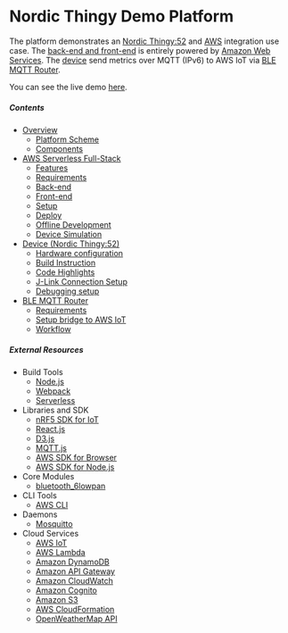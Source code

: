 Nordic Thingy Demo Platform
=============

The platform demonstrates an [Nordic Thingy:52](https://www.nordicsemi.com/eng/Products/Nordic-Thingy-52) and [AWS](https://aws.amazon.com) integration use case.
The [back-end and front-end](docs/AWS.md) is entirely powered by [Amazon Web Services](https://aws.amazon.com/).
The [device](./docs/DEVICE.md) send metrics over MQTT (IPv6) to AWS IoT via [BLE MQTT Router](docs/ROUTER.md).

You can see the live demo [here](http://iot-demo.nordic.s3-website.eu-central-1.amazonaws.com/#/dashboard).

##### Contents

- [Overview](docs/OVERVIEW.md)
	- [Platform Scheme](docs/OVERVIEW.md#platform-scheme)
	- [Components](docs/OVERVIEW.md#components)
- [AWS Serverless Full-Stack](docs/AWS.md)
	- [Features](docs/AWS.md#features)
    - [Requirements](docs/AWS.md#requirements)
    - [Back-end](docs/AWS.md#back-end)
    - [Front-end](docs/AWS.md#front-end)
    - [Setup](docs/AWS.md#setup)
    - [Deploy](docs/AWS.md#deploy)
    - [Offline Development](docs/AWS.md#offline-development)
    - [Device Simulation](docs/AWS.md#device-simulation)
- [Device (Nordic Thingy:52)](docs/DEVICE.md)
	- [Hardware configuration](docs/DEVICE.md#hardware-configuration)
    - [Build Instruction](docs/DEVICE.md#connecting-to-ble-router)
    - [Code Highlights](docs/DEVICE.md#code-highlights)
    - [J-Link Connection Setup](docs/DEVICE.md#j-link-connection-setup)
    - [Debugging setup](docs/DEVICE.md#debugging-setup)
- [BLE MQTT Router](docs/ROUTER.md)
    - [Requirements](docs/ROUTER.md#requirements)
    - [Setup bridge to AWS IoT](docs/ROUTER.md#requirements)
    - [Workflow](docs/ROUTER.md#workflow)
   	
##### External Resources

- Build Tools
	- [Node.js](https://nodejs.org/en/)
	- [Webpack](https://webpack.github.io/)
	- [Serverless](https://serverless.com/)
- Libraries and SDK
    - [nRF5 SDK for IoT](https://www.nordicsemi.com/eng/Products/Bluetooth-low-energy/nRF5-SDK-for-IoT)
	- [React.js](https://facebook.github.io/react/)
	- [D3.js](https://d3js.org/)
	- [MQTT.js](https://github.com/mqttjs/MQTT.js)
	- [AWS SDK for Browser](https://aws.amazon.com/sdk-for-browser/)
	- [AWS SDK for Node.js](https://aws.amazon.com/sdk-for-node-js/)
- Core Modules
	- [bluetooth_6lowpan](https://wiki.openwrt.org/doc/howto/bluetooth.6lowpan)
- CLI Tools
	- [AWS CLI](https://aws.amazon.com/cli/)
- Daemons
	- [Mosquitto](https://mosquitto.org/)
- Cloud Services
	- [AWS IoT](https://aws.amazon.com/iot/)
	- [AWS Lambda](https://aws.amazon.com/lambda/) 
	- [Amazon DynamoDB](https://aws.amazon.com/dynamodb/)
	- [Amazon API Gateway](https://aws.amazon.com/api-gateway/)
	- [Amazon CloudWatch](http://aws.amazon.com/cloudwatch/)
	- [Amazon Cognito](http://aws.amazon.com/cognito/)
	- [Amazon S3](http://aws.amazon.com/s3/)
    - [AWS CloudFormation](https://aws.amazon.com/cloudformation/)
	- [OpenWeatherMap API](http://openweathermap.org/)